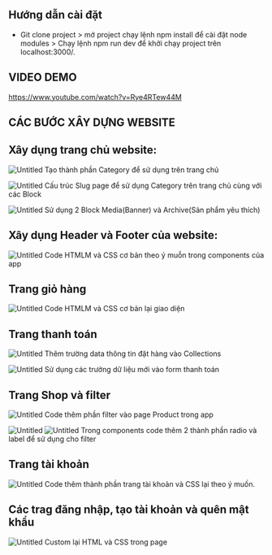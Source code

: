 
## Hướng dẫn cài đặt

- Git clone project > mở project chạy lệnh npm install để cài đặt node modules > Chạy lệnh npm run dev để khởi chạy project trên localhost:3000/. 

## VIDEO DEMO 

https://www.youtube.com/watch?v=Rye4RTew44M

##  CÁC BƯỚC XÂY DỰNG WEBSITE

## Xây dụng trang chủ website:

![Untitled](https://github.com/NguyenForWork/Test-157/blob/main/media_readme/anh1.jpg)
Tạo thành phần Category để sử dụng trên trang chủ

![Untitled](https://github.com/NguyenForWork/Test-157/blob/main/media_readme/anh2.jpg)
Cấu trúc Slug page để sử dụng Category trên trang chủ cùng với các Block 


![Untitled](https://github.com/NguyenForWork/Test-157/blob/main/media_readme/anh3.jpg)
Sử dụng 2 Block Media(Banner) và Archive(Sản phẩm yêu thích)


## Xây dụng Header và Footer của website:
![Untitled](https://github.com/NguyenForWork/Test-157/blob/main/media_readme/anh4.jpg)
Code HTMLM và CSS cơ bản theo ý muỗn trong components của app

## Trang giỏ hàng

![Untitled](https://github.com/NguyenForWork/Test-157/blob/main/media_readme/anh5.jpg)
Code HTMLM và CSS cơ bản lại giao diện

## Trang thanh toán

![Untitled](https://github.com/NguyenForWork/Test-157/blob/main/media_readme/anh6.jpg)
Thêm trường data thông tin đặt hàng vào Collections

![Untitled](https://github.com/NguyenForWork/Test-157/blob/main/media_readme/anh7.jpg)
Sử dụng các trường dữ liệu mới vào form thanh toán

## Trang Shop và filter

![Untitled](https://github.com/NguyenForWork/Test-157/blob/main/media_readme/anh8.jpg)
Code thêm phần filter vào page Product trong app

![Untitled](https://github.com/NguyenForWork/Test-157/blob/main/media_readme/anh9.jpg)
![Untitled](https://github.com/NguyenForWork/Test-157/blob/main/media_readme/anh10.jpg)
Trong components code thêm 2 thành phần radio và label để sử dụng cho filter

## Trang tài khoản

![Untitled](https://github.com/NguyenForWork/Test-157/blob/main/media_readme/anh11.jpg)
Code thêm thành phần trang tài khoản và CSS lại theo ý muốn.

## Các trag đăng nhập, tạo tài khoản và quên mật khẩu

![Untitled](https://github.com/NguyenForWork/Test-157/blob/main/media_readme/anh12.jpg)
Custom lại HTML và CSS trong page 

